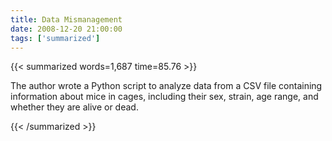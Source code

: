 ```yaml
---
title: Data Mismanagement
date: 2008-12-20 21:00:00
tags: ['summarized']
---
```


{{< summarized words=1,687 time=85.76 >}}

The author wrote a Python script to analyze data from a CSV file containing information about mice in cages, including their sex, strain, age range, and whether they are alive or dead.

{{< /summarized >}}